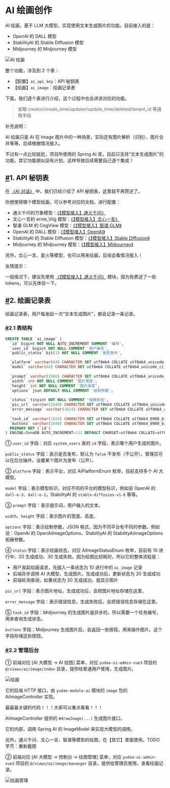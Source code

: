 # AI 绘画创作

AI 绘画，基于 LLM 大模型，实现使用文本生成图片的功能。目前接入的是：

- OpenAI 的 DALL 模型
- StabilityAI 的 Stable Diffusion 模型
- Midjourney 的 Midjourney 模型

![AI 绘画](https://doc.iocoder.cn/img/AI%E6%89%8B%E5%86%8C/AI%E7%BB%98%E7%94%BB/%E7%BB%98%E7%94%BB.png)

整个功能，涉及到 2 个表：

- 【配置】`ai_api_key`：API 秘钥表
- 【绘画】`ai_image`：绘画记录表

下面，我们逐个表进行介绍，这个过程中也会讲讲对应的功能。

> 省略 creator/create_time/updater/update_time/deleted/tenant_id 等通用字段

补充说明：

AI 绘画只是 AI 在 Image 图片中的一种场景，实际还有图片解析（识别）、图片合并等等，后续根据情况接入。

不过有一点比较尴尬，项目所使用的 Spring AI 库，目前只支持“文本生成图片”的功能，其它功能貌似没有计划，这样导致后续需要自己逐个集成！

## [#](https://doc.iocoder.cn/ai/image/#_1-api-秘钥表)1. API 秘钥表

在 [《AI 对话》](https://doc.iocoder.cn/ai/chat/) 中，我们已经介绍了 API 秘钥表，这里就不再赘述了。

你想使用哪个模型绘画，可以参考对应的文档，进行配置：

- 通义千问的万象模型：[《【模型接入】通义千问》](https://doc.iocoder.cn/ai/tongyi)
- 文心一言的 ernie_Vilg 模型：[《【模型接入】文心一言》](https://doc.iocoder.cn/ai/yiyan)
- 智谱 GLM 的 CogView 模型：[《【模型接入】智谱 GLM》](https://doc.iocoder.cn/ai/glm)
- OpenAI 的 DALL 模型：[《【模型接入】OpenAI》](https://doc.iocoder.cn/ai/openai)
- StabilityAI 的 Stable Diffusion 模型：[《【模型接入】Stable Diffusion》](https://doc.iocoder.cn/ai/stable-diffusion)
- Midjourney 的 Midjourney 模型：[《【模型接入】Midjourney》](https://doc.iocoder.cn/ai/midjourney)

另外，文心一言、星火等模型，也可以用来绘画，后续会看情况接入！

友情提示：

一般情况下，建议先使用 [《【模型接入】通义千问》](https://doc.iocoder.cn/ai/tongyi) 模块，因为免费送了一些 tokens，可以先体验一下。

## [#](https://doc.iocoder.cn/ai/image/#_2-绘画记录表)2. 绘画记录表

绘画记录表，用户每发起一次“文本生成图片”，都会记录一条记录。

### [#](https://doc.iocoder.cn/ai/image/#_2-1-表结构)2.1 表结构

```sql
CREATE TABLE `ai_image` (
  `id` bigint NOT NULL AUTO_INCREMENT COMMENT '编号',
  `user_id` bigint NOT NULL COMMENT '用户编号',
  `public_status` bit(1) NOT NULL COMMENT '是否发布',

  `platform` varchar(64) CHARACTER SET utf8mb4 COLLATE utf8mb4_unicode_ci NOT NULL COMMENT '平台',
  `model` varchar(64) CHARACTER SET utf8mb4 COLLATE utf8mb4_unicode_ci NOT NULL COMMENT '模型',
  
  `prompt` varchar(2000) CHARACTER SET utf8mb4 COLLATE utf8mb4_unicode_ci NOT NULL COMMENT '提示词',
  `width` int NOT NULL COMMENT '图片宽度',
  `height` int NOT NULL COMMENT '图片高度',
  `options` json DEFAULT NULL COMMENT '绘制参数',
  
  `status` tinyint NOT NULL COMMENT '绘画状态',
  `pic_url` varchar(2048) CHARACTER SET utf8mb4 COLLATE utf8mb4_unicode_ci DEFAULT NULL COMMENT '图片地址',
  `error_message` varchar(1024) CHARACTER SET utf8mb4 COLLATE utf8mb4_unicode_ci DEFAULT NULL COMMENT '错误信息',
  
  `task_id` varchar(1024) CHARACTER SET utf8mb4 COLLATE utf8mb4_0900_bin DEFAULT NULL COMMENT '任务编号',
  `buttons` varchar(2048) CHARACTER SET utf8mb4 COLLATE utf8mb4_0900_bin DEFAULT NULL COMMENT 'mj buttons 按钮',
  PRIMARY KEY (`id`)
) ENGINE=InnoDB AUTO_INCREMENT=131 DEFAULT CHARSET=utf8mb4 COLLATE=utf8mb4_unicode_ci COMMENT='AI 绘画表';
```

① `user_id` 字段：对应 `system_users` 表的 `id` 字段，表示哪个用户生成的图片。

`public_status` 字段：表示是否发布，默认为 `false` 不发布（不公开）。管理员可以在后台操作，设置某个图片为发布（公开）。

② `platform` 字段：表示平台，对应 AiPlatformEnum 枚举，目前支持多个 AI 大模型。

`model` 字段：表示模型标识，对应不同的平台的模型标识，例如说 OpenAI 的 `dall-e-3`、`dall-e-2`，StabilityAI 的 `stable-diffusion-v1-6` 等等。

③ `prompt` 字段：表示提示词，用户输入的文本。

`width`、`height` 字段：表示图片的宽度、高度。

`options` 字段：表示绘制参数，JSON 格式，因为不同平台有不同的参数。例如说：OpenAI 的 OpenAiImageOptions、StabilityAI 的 StabilityAiImageOptions 拓展参数。

④ `status` 字段：表示绘画状态，对应 AiImageStatusEnum 枚举，目前有 10 进行中、20 生成成功、30 生成失败。因为绘图比较耗时，所以它的整体流程是：

- 用户发起绘画请求，先插入一条状态为 10 进行中的 `ai_image` 记录
- 后端异步调用 AI 大模型，生成图片。生成成功后，更新状态为 20 生成成功
- 前端轮询查询，如果状态为 20 生成成功，就显示图片

`pic_url` 字段：表示图片地址，生成成功后，会把图片地址存储在这里。

`error_message` 字段：表示错误信息，生成失败后，会把错误信息存储在这里。

⑤ `task_id` 字段：Midjourney 的生成图片是异步的，所以需要一个任务编号，用来查询生成状态。

`buttons` 字段：Midjourney 生成图片后，会返回一些按钮，用来操作图片。这个字段存储这些按钮。

### [#](https://doc.iocoder.cn/ai/image/#_2-2-管理后台)2.2 管理后台

① 前端对应 [AI 大模型 -> AI 绘图] 菜单，对应 `yudao-ui-admin-vue3` 项目的 `@/views/ai/image/index` 目录，提供给普通用户使用，生成图片。

![绘画](https://doc.iocoder.cn/img/AI%E6%89%8B%E5%86%8C/AI%E7%BB%98%E7%94%BB/%E7%BB%98%E7%94%BB.png)

它的后端 HTTP 接口，由 `yudao-module-ai` 模块的 `image` 包的 AiImageController 实现。

最最最关键的代码！！！大家可以重点看看！！！

AiImageController 提供的 `#drawImage(...)` 生成图片接口。

它的内部，调用 Spring AI 的 ImageModel 来实现大模型的调用。

另外，通义千问、文心一言、智谱等模型的绘图，在【其它】里面使用。TODO 芋艿：重新截图

② 前端对应 [AI 大模型 -> 控制台 -> 绘图管理] 菜单，对应 `yudao-ui-admin-vue3` 项目的 `@/views/ai/image/mananger` 目录，提供给管理员使用，查看绘画记录。

![绘画管理](https://doc.iocoder.cn/img/AI%E6%89%8B%E5%86%8C/AI%E7%BB%98%E7%94%BB/%E7%BB%98%E7%94%BB%E7%AE%A1%E7%90%86.png)